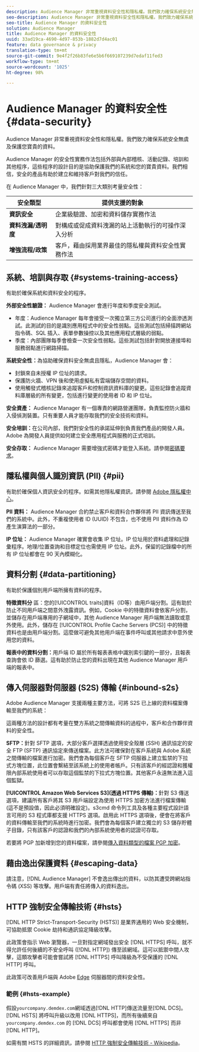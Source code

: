 ```yaml
---
description: Audience Manager 非常重視資料安全性和隱私權。我們致力確保系統安全無虞及保護您寶貴的資料。
seo-description: Audience Manager 非常重視資料安全性和隱私權。我們致力確保系統安全無虞及保護您寶貴的資料。
seo-title: Audience Manager 的資料安全性
solution: Audience Manager
title: Audience Manager 的資料安全性
uuid: 33ad19ca-4690-4d97-853b-1882d7d4ac01
feature: data governance & privacy
translation-type: tm+mt
source-git-commit: 9e4f2f26b83fe6e5b6f669107239d7edaf11fed3
workflow-type: tm+mt
source-wordcount: '1025'
ht-degree: 98%

---
```



# Audience Manager 的資料安全性 {#data-security}

Audience Manager 非常重視資料安全性和隱私權。我們致力確保系統安全無虞及保護您寶貴的資料。

Audience Manager 的安全性實務作法包括外部與內部稽核、活動記錄、培訓和其他程序，這些程序的設計目的是協助保護我們的系統和您的寶貴資料。我們相信，安全的產品有助於建立和維持客戶對我們的信任。

在 Audience Manager 中，我們針對三大類別考量安全性：

| 安全類型 | 提供支援的對象 |
|---|---|
| **資訊安全** | 企業級驗證、加密和資料儲存實務作法 |
| **資料洩漏/透明度** | 對構成或促成資料洩漏的站上活動執行的可操作深入分析 |
| **增強流程/政策** | 客戶，藉由採用業界最佳的隱私權與資料安全性實務作法 |

## 系統、培訓與存取 {#systems-training-access}

有助於確保系統和資料安全的程序。

**外部安全性驗證：** Audience Manager 會進行年度和季度安全測試。

* 年度：Audience Manager 每年會接受一次獨立第三方公司進行的全面滲透測試。此測試的目的是識別應用程式中的安全性弱點。這些測試包括掃描跨網站指令碼、SQL 插入、表單參數操控以及其他應用程式層級的弱點。
* 季度：內部團隊每季會檢查一次安全性弱點。這些測試包括針對開放連接埠和服務弱點進行網路掃描。

**系統安全性：**&#x200B;為協助確保資料安全無虞且隱私，Audience Manager 會：

* 封鎖來自未授權 IP 位址的請求。
* 保護防火牆、VPN 後和使用虛擬私有雲端儲存空間的資料。
* 使用觸發式稽核記錄來追蹤客戶和控制資訊資料庫的變更。這些記錄會追蹤資料庫層級的所有變更，包括進行變更的使用者 ID 和 IP 位址。

**安全資產：** Audience Manager 有一個專責的網路營運團隊，負責監控防火牆和入侵偵測裝置。只有重要人員才能存取我們的安全技術和資料。

**安全培訓：**&#x200B;在公司內部，我們對安全性的承諾延伸到負責我們產品的開發人員。Adobe 為開發人員提供如何建立安全應用程式與服務的正式培訓。

**安全存取：** Audience Manager 需要增強式密碼才能登入系統。請參閱[密碼要求](../../reference/password-requirements.md)。

## 隱私權與個人識別資訊 (PII) {#pii}

有助於確保個人資訊安全的程序。如需其他隱私權資訊，請參閱 [Adobe 隱私權中心](https://www.adobe.com/tw/privacy/experience-cloud.html)。

**PII 資料：** Audience Manager 合約禁止客戶和資料合作夥伴將 PII 資訊傳送至我們的系統中。此外，不重複使用者 ID (UUID) 不包含，也不使用 PII 資料作為 ID 產生演算法的一部分。

**IP 位址：** Audience Manager 確實會收集 IP 位址。IP 位址用於資料處理和記錄彙程序。地理/位置查詢和目標定位也需使用 IP 位址。此外，保留的記錄檔中的所有 IP 位址都會在 90 天內模糊化。

## 資料分割 {#data-partitioning}

有助於保護個別用戶端所擁有資料的程序。

**特徵資料分**  區：您的[!UICONTROL traits]資料（ID等）由用戶端分割。這有助於防止不同用戶端之間意外洩露資訊。例如，Cookie 中的特徵資料會依客戶分割，並儲存在用戶端專用的子網域中，其他 Audience Manager 用戶端無法讀取或意外使用。此外，儲存在 [!UICONTROL Profile Cache Servers (PCS)] 中的特徵資料也是由用戶端分割。這麼做可避免其他用戶端在事件呼叫或其他請求中意外使用您的資料。

**報表中的資料分割：**&#x200B;用戶端 ID 屬於所有報表表格中識別索引鍵的一部分，且報表查詢會依 ID 篩選。這有助於防止您的資料出現在其他 Audience Manager 用戶端的報表中。

## 傳入伺服器對伺服器 (S2S) 傳輸 {#inbound-s2s}

Adobe Audience Manager 支援兩種主要方法，可將 S2S 已上線的資料檔案傳輸至我們的系統：

這兩種方法的設計都有考量在雙方系統之間傳輸資料的過程中，客戶和合作夥伴資料的安全性。

**SFTP：**&#x200B;針對 SFTP 選項，大部分客戶選擇透過使用安全殼層 (SSH) 通訊協定的安全 FTP (SFTP) 通訊協定來傳送檔案。此方法可確保對在客戶系統與 Adobe 系統之間傳輸的檔案進行加密。我們會為每個客戶在 SFTP 伺服器上建立監禁的下拉式方塊位置，此位置會繫結至該系統上的使用者帳戶。只有該客戶的經認證和獲權限內部系統使用者可以存取這個監禁的下拉式方塊位置。其他客戶永遠無法進入這個監獄。

**[!UICONTROL Amazon Web Services S3](透過 HTTPS 傳輸)：**&#x200B;針對 S3 傳送選項，建議所有客戶將其 S3 用戶端設定為使用 HTTPS 加密方法進行檔案傳輸 (這不是預設值，因此必須明確設定)。s3cmd 命令列工具及各種主要程式設計語言可用的 S3 程式庫都支援 HTTPS 選項。啟用此 HTTPS 選項後，便會在將客戶的資料傳輸至我們的系統時進行加密。我們會為每個客戶建立獨立的 S3 儲存貯體子目錄，只有該客戶的認證和我們的內部系統使用者的認證可存取。

若要將 PGP 加新增到您的資料檔案，請參閱[傳入資料類型的檔案 PGP 加密](../../integration/sending-audience-data/batch-data-transfer-explained/inbound-file-encryption.md)。

## 藉由逸出保護資料 {#escaping-data}

請注意，[!DNL Audience Manager] 不會逸出傳出的資料，以防其遭受跨網站指令碼 (XSS) 等攻擊。用戶端有責任將傳入的資料逸出。

## HTTP 強制安全傳輸技術 {#hsts}

[!DNL HTTP Strict-Transport-Security (HSTS)] 是業界通用的 Web 安全機制，可協助抵禦 Cookie 劫持和通訊協定降級攻擊。

此政策會指示 Web 瀏覽器，一旦對指定網域發出安全 [!DNL HTTPS] 呼叫，就不得允許任何後續的不安全呼叫 ([!DNL HTTP]) 傳至該網域。這可以抵禦中間人攻擊，這類攻擊者可能會嘗試將 [!DNL HTTPS] 呼叫降級為不受保護的 [!DNL HTTP] 呼叫。

此政策可改善用戶端與 Adobe [Edge](../../reference/system-components/components-edge.md) 伺服器間的資料安全性。

### 範例 {#hsts-example}

假設`yourcompany.demdex.com`網域透過[!DNL HTTP]傳送流量至[!DNL DCS]。 [!DNL HSTS] 將呼叫升級以改用 [!DNL HTTPS]，而所有後續來自 `yourcompany.demdex.com` 的 [!DNL DCS] 呼叫都會使用 [!DNL HTTPS] 而非 [!DNL HTTP]。

如需有關 HSTS 的詳細資訊，請參閱 [HTTP 強制安全傳輸技術 - Wikipedia](https://en.wikipedia.org/wiki/HTTP_Strict_Transport_Security)。
